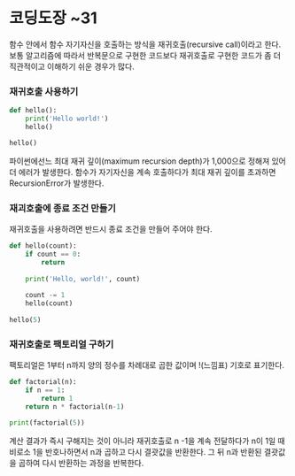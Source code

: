 # 코딩도장 ~31

함수 안에서 함수 자기자신을 호출하는 방식을 재귀호출(recursive call)이라고 한다. 보통 알고리즘에 따라서 반복문으로 구현한 코드보다 재귀호출로 구현한 코드가 좀 더 직관적이고 이해하기 쉬운 경우가 많다.

### 재귀호출 사용하기

```python
def hello():
	print('Hello world!')
	hello()

hello()
```

파이썬에선느 최대 재귀 깊이(maximum recursion depth)가 1,000으로 정해져 있어더 에러가 발생한다. 함수가 자기자신을 계속 호출하다가 최대 재귀 깊이를 초과하면 RecursionError가 발생한다.



### 재괴호출에 종료 조건 만들기

재귀호출을 사용하려면 반드시 종료 조건을 만들어 주어야 한다.

```python
def hello(count):
	if count == 0:
		return
		
	print('Hello, world!', count)
	
	count -= 1
	hello(count)
	
hello(5)
```





### 재귀호출로 팩토리얼 구하기

팩토리얼은 1부터 n까지 양의 정수를 차례대로 곱한 값이며 !(느낌표) 기호로 표기한다.

```python
def factorial(n):
	if n == 1:
		return 1
	return n * factorial(n-1)
	
print(factorial(5))
```

계산 결과가 즉시 구해지는 것이 아니라 재귀호출로 n -1을 계속 전달하다가 n이 1일 때 비로소 1을 반호나하면서 n과 곱하고 다시 결괏값을 반환한다. 그 뒤 n과 반환된 결괏값을 곱하여 다시 반환하는 과정을 반복한다.